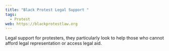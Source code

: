 ```yaml
---
title: "Black Protest Legal Support "
tags:
  - Protest
web: https://blackprotestlaw.org
---
```

Legal support for protesters, they particularly look to help those who cannot afford legal representation or access legal aid.